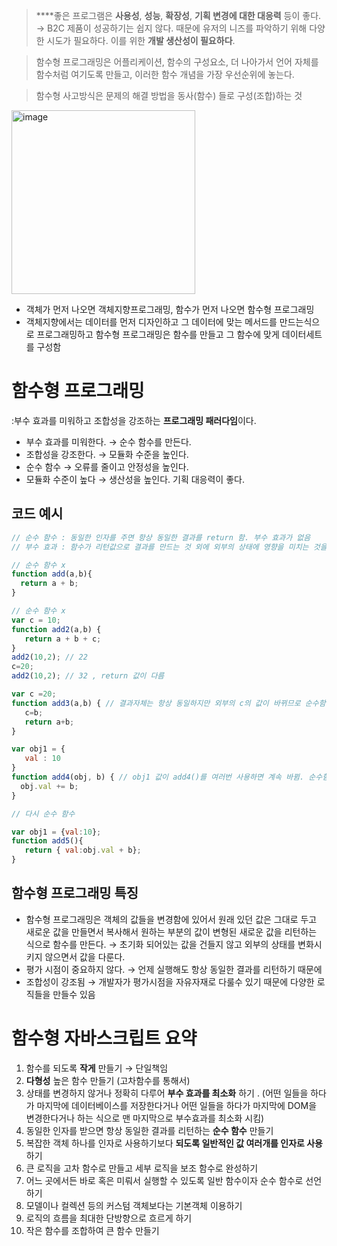 > ****좋은 프로그램은 **사용성**,   **성능**,   **확장성**,   **기획 변경에 대한 대응력** 등이 좋다. → B2C 제품이 성공하기는 쉽지 않다. 때문에 유저의 니즈를 파악하기 위해 다양한 시도가 필요하다. 이를 위한 **개발 생산성이 필요하다**.

> 함수형 프로그래밍은 어플리케이션, 함수의 구성요소, 더 나아가서 언어 자체를 함수처럼 여기도록 만들고, 이러한 함수 개념을 가장 우선순위에 놓는다.

> 함수형 사고방식은 문제의 해결 방법을 동사(함수) 들로 구성(조합)하는 것


<img width="294" alt="image" src="https://github.com/user-attachments/assets/9c9e8889-ee7f-43e6-82d0-592b2568dce1">

- 객체가 먼저 나오면 객체지향프로그래밍, 함수가 먼저 나오면 함수형 프로그래밍
- 객체지향에서는 데이터를 먼저 디자인하고 그 데이터에 맞는 메서드를 만드는식으로 프로그래밍하고 함수형 프로그래밍은 함수를 만들고 그 함수에 맞게 데이터세트를 구성함

# 함수형 프로그래밍

:부수 효과를 미워하고 조합성을 강조하는 **프로그래밍 패러다임**이다.

- 부수 효과를 미워한다. → 순수 함수를 만든다.
- 조합성을 강조한다. → 모듈화 수준을 높인다.
- 순수 함수 → 오류를 줄이고 안정성을 높인다.
- 모듈화 수준이 높다 → 생산성을 높인다. 기획 대응력이 좋다.

## 코드 예시

```jsx
// 순수 함수 : 동일한 인자를 주면 항상 동일한 결과를 return 함. 부수 효과가 없음
// 부수 효과 : 함수가 리턴값으로 결과를 만드는 것 외에 외부의 상태에 영향을 미치는 것을 말함
```

```jsx
// 순수 함수 x
function add(a,b){
  return a + b;
}

// 순수 함수 x
var c = 10;
function add2(a,b) {
   return a + b + c;
}
add2(10,2); // 22
c=20;
add2(10,2); // 32 , return 값이 다름

var c =20;
function add3(a,b) { // 결과자체는 항상 동일하지만 외부의 c의 값이 바뀌므로 순수함수가 아님. 
   c=b;
   return a+b;
}

var obj1 = {
   val : 10
}
function add4(obj, b) { // obj1 값이 add4()를 여러번 사용하면 계속 바뀜. 순수함수 x 
  obj.val += b;
}

// 다시 순수 함수

var obj1 = {val:10};
function add5(){
   return { val:obj.val + b};
}
```

## 함수형 프로그래밍 특징

- 함수형 프로그래밍은 객체의 값들을 변경함에 있어서  원래 있던 값은 그대로 두고 새로운 값을 만들면서 복사해서 원하는 부분의 값이 변형된 새로운 값을 리턴하는 식으로 함수를 만든다.  → 초기화 되어있는 값을 건들지 않고 외부의 상태를 변화시키지 않으면서 값을 다룬다.
- 평가 시점이 중요하지 않다. → 언제 실행해도 항상 동일한 결과를 리턴하기 때문에
- 조합성이 강조됨 → 개발자가 평가시점을 자유자재로 다룰수 있기 때문에 다양한 로직들을 만들수 있음



# 함수형 자바스크립트 요약

1. 함수를 되도록 **작게** 만들기 → 단일책임
2. **다형성** 높은 함수 만들기 (고차함수를 통해서)
3. 상태를 변경하지 않거나 정확히 다루어 **부수 효과를 최소화** 하기 . (어떤 일들을 하다가 마지막에 데이터베이스를 저장한다거나 어떤 일들을 하다가 마지막에 DOM을 변경한다거나 하는 식으로 맨 마지막으로 부수효과를 최소화 시킴)
4. 동일한 인자를 받으면 항상 동일한 결과를 리턴하는 **순수 함수** 만들기 
5. 복잡한 객체 하나를 인자로 사용하기보다 **되도록 일반적인 값 여러개를 인자로 사용**하기 
6. 큰 로직을 고차 함수로 만들고 세부 로직을 보조 함수로 완성하기 
7. 어느 곳에서든 바로 혹은 미뤄서 실행할 수 있도록 일반 함수이자 순수 함수로 선언하기 
8. 모델이나 컬렉션 등의 커스텀 객체보다는 기본객체 이용하기 
9. 로직의 흐름을 최대한 단방향으로 흐르게 하기 
10. 작은 함수를 조합하여 큰 함수 만들기
